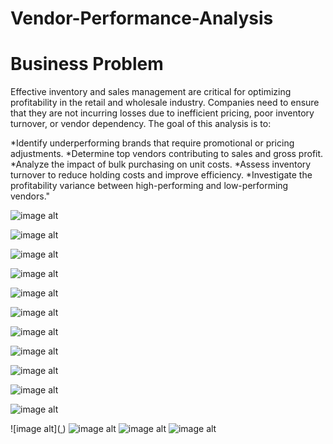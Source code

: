 # Vendor-Performance-Analysis


# Business Problem

Effective inventory and sales management are critical for optimizing profitability in the retail and wholesale industry. Companies need to ensure that they are not incurring losses due to inefficient pricing, poor inventory turnover, or vendor dependency. The goal of this analysis is to:

*Identify underperforming brands that require promotional or pricing adjustments.
*Determine top vendors contributing to sales and gross profit.
*Analyze the impact of bulk purchasing on unit costs.
*Assess inventory turnover to reduce holding costs and improve efficiency.
*Investigate the profitability variance between high-performing and low-performing vendors."

![image alt](https://github.com/Vijay-Dhok/Vendor-Performance-Analysis/blob/dcfccc18992e302cf926638bec284712228ecef3/dash1.png)

![image alt](https://github.com/Vijay-Dhok/Vendor-Performance-Analysis/blob/dcfccc18992e302cf926638bec284712228ecef3/dash2.png)

![image alt]( https://github.com/Vijay-Dhok/Vendor-Performance-Analysis/blob/dcfccc18992e302cf926638bec284712228ecef3/eda1.png )

![image alt]( https://github.com/Vijay-Dhok/Vendor-Performance-Analysis/blob/dcfccc18992e302cf926638bec284712228ecef3/eda2.png )

![image alt]( https://github.com/Vijay-Dhok/Vendor-Performance-Analysis/blob/dcfccc18992e302cf926638bec284712228ecef3/eda3.png)

![image alt](https://github.com/Vijay-Dhok/Vendor-Performance-Analysis/blob/dcfccc18992e302cf926638bec284712228ecef3/eda4.png)

![image alt]( https://github.com/Vijay-Dhok/Vendor-Performance-Analysis/blob/dcfccc18992e302cf926638bec284712228ecef3/eda6.png )

![image alt]( https://github.com/Vijay-Dhok/Vendor-Performance-Analysis/blob/dcfccc18992e302cf926638bec284712228ecef3/eda5.png )

![image alt]( https://github.com/Vijay-Dhok/Vendor-Performance-Analysis/blob/dcfccc18992e302cf926638bec284712228ecef3/eda7.png )

![image alt](  https://github.com/Vijay-Dhok/Vendor-Performance-Analysis/blob/dcfccc18992e302cf926638bec284712228ecef3/eda8.png)

![image alt](https://github.com/Vijay-Dhok/Vendor-Performance-Analysis/blob/dcfccc18992e302cf926638bec284712228ecef3/eda9.png  )

![image alt]([ ](https://github.com/Vijay-Dhok/Vendor-Performance-Analysis/blob/dcfccc18992e302cf926638bec284712228ecef3/eda10.png) )
![image alt]( https://github.com/Vijay-Dhok/Vendor-Performance-Analysis/blob/dcfccc18992e302cf926638bec284712228ecef3/eda11.png )
![image alt]( https://github.com/Vijay-Dhok/Vendor-Performance-Analysis/blob/dcfccc18992e302cf926638bec284712228ecef3/eda12.png )
![image alt](https://github.com/Vijay-Dhok/Vendor-Performance-Analysis/blob/dcfccc18992e302cf926638bec284712228ecef3/eda13.png  )



